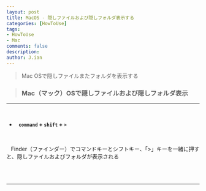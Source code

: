 ```yaml
---
layout: post
title: MacOS - 隠しファイルおよび隠しフォルダ表示する
categories: [HowToUse]
tags: 
- HowToUse
- Mac
comments: false
description:
author: J.ian
---
```

<input type="hidden" id="categoryName" value="HowToUse" />

> Mac OSで隠しファイルまたフォルダを表示する

> ### Mac（マック）OSで隠しファイルおよび隠しフォルダ表示

___

&nbsp;
 - &nbsp; **`command` + `shift` + `>`**     
<br />

&nbsp;&nbsp; 
Finder（ファインダー）でコマンドキーとシフトキー、「>」キーを一緒に押すと、隠しファイルおよびフォルダが表示される

<br /><br />

___
